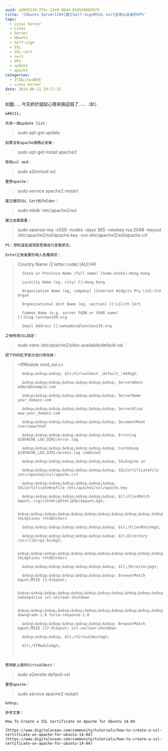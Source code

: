 ```yaml
---
uuid: a26b5110-2fbc-11e9-8b4d-05d549662b79
title: '[Ubuntu Server1204]建立Self-Sign的SSL Cert並用以自身的VPS'
tags:
  - Linux Server
  - Linux
  - Server
  - Ubuntu
  - Self-sign
  - SSL
  - SSL cert
  - cert
  - VPS
  - update
  - apache
categories:
  - IT及Linux綜合
  - Linux Server
date: 2014-06-11 19:17:22
---
```


如題&hellip;&hellip;今天終於提起心情來搞這個了&hellip;&hellip;（趴）

	&#8211;

	先來一個update list：

> sudo apt-get update

	如果沒有apache請務必安裝：

> sudo apt-get install apache2

	啓用ssl mod：

> sudo a2enmod ssl

	重啓apache：

> sudo service apache2 restart

	建立儲存SSL Cert的folder：

> sudo mkdir /etc/apache2/ssl

	建立自簽證書：

> sudo openssl req -x509 -nodes -days 365 -newkey rsa:2048 -keyout /etc/apache2/ssl/apache.key -out /etc/apache2/ssl/apache.crt

	PS：想知道各選項意思請自行查看原文。

	Enter之後會要你填入各種資訊：

> Country Name (2 letter code) [AU]:HK
>
> 		State or Province Name (full name) [Some-State]:Hong Kong
>
> 		Locality Name (eg, city) []:Hong Kong
>
> 		Organization Name (eg, company) [Internet Widgits Pty Ltd]:3rd Organ
>
> 		Organizational Unit Name (eg, section) []:Lilith Cert
>
> 		Common Name (e.g. server FQDN or YOUR name) []:blog.lenchan139.org
>
> 		Email Address []:webadmin@lenchan139.org

	之後修改SSL設定：

> sudo nano /etc/apache2/sites-available/default-ssl

	把下列的紅字部分自行修改掉：

> &lt;IfModule mod_ssl.c&gt;
>
> 		&nbsp;&nbsp;&nbsp; &lt;VirtualHost _default_:443&gt;
>
> 		&nbsp;&nbsp;&nbsp;&nbsp;&nbsp;&nbsp;&nbsp; ServerAdmin admin@example.com
>
> 		&nbsp;&nbsp;&nbsp;&nbsp;&nbsp;&nbsp;&nbsp; ServerName your_domain.com
>
> 		&nbsp;&nbsp;&nbsp;&nbsp;&nbsp;&nbsp;&nbsp; ServerAlias www.your_domain.com
>
> 		&nbsp;&nbsp;&nbsp;&nbsp;&nbsp;&nbsp;&nbsp; DocumentRoot /var/www/html
>
> 		&nbsp;&nbsp;&nbsp;&nbsp;&nbsp;&nbsp;&nbsp; ErrorLog ${APACHE_LOG_DIR}/error.log
>
> 		&nbsp;&nbsp;&nbsp;&nbsp;&nbsp;&nbsp;&nbsp; CustomLog ${APACHE_LOG_DIR}/access.log combined
>
> 		&nbsp;&nbsp;&nbsp;&nbsp;&nbsp;&nbsp;&nbsp; SSLEngine on
>
> 		&nbsp;&nbsp;&nbsp;&nbsp;&nbsp;&nbsp;&nbsp; SSLCertificateFile /etc/apache2/ssl/apache.crt
>
> 		&nbsp;&nbsp;&nbsp;&nbsp;&nbsp;&nbsp;&nbsp; SSLCertificateKeyFile /etc/apache2/ssl/apache.key
>
> 		&nbsp;&nbsp;&nbsp;&nbsp;&nbsp;&nbsp;&nbsp; &lt;FilesMatch &quot;.(cgi|shtml|phtml|php)$&quot;&gt;
>
> 		&nbsp;&nbsp;&nbsp;&nbsp;&nbsp;&nbsp;&nbsp;&nbsp;&nbsp;&nbsp;&nbsp;&nbsp;&nbsp;&nbsp;&nbsp;&nbsp;&nbsp;&nbsp;&nbsp;&nbsp;&nbsp;&nbsp;&nbsp; SSLOptions +StdEnvVars
>
> 		&nbsp;&nbsp;&nbsp;&nbsp;&nbsp;&nbsp;&nbsp; &lt;/FilesMatch&gt;
>
> 		&nbsp;&nbsp;&nbsp;&nbsp;&nbsp;&nbsp;&nbsp; &lt;Directory /usr/lib/cgi-bin&gt;
>
> 		&nbsp;&nbsp;&nbsp;&nbsp;&nbsp;&nbsp;&nbsp;&nbsp;&nbsp;&nbsp;&nbsp;&nbsp;&nbsp;&nbsp;&nbsp;&nbsp;&nbsp;&nbsp;&nbsp;&nbsp;&nbsp;&nbsp;&nbsp; SSLOptions +StdEnvVars
>
> 		&nbsp;&nbsp;&nbsp;&nbsp;&nbsp;&nbsp;&nbsp; &lt;/Directory&gt;
>
> 		&nbsp;&nbsp;&nbsp;&nbsp;&nbsp;&nbsp;&nbsp; BrowserMatch &quot;MSIE [2-6]&quot;
>
> 		&nbsp;&nbsp;&nbsp;&nbsp;&nbsp;&nbsp;&nbsp;&nbsp;&nbsp;&nbsp;&nbsp;&nbsp;&nbsp;&nbsp;&nbsp;&nbsp;&nbsp;&nbsp;&nbsp;&nbsp;&nbsp;&nbsp;&nbsp; nokeepalive ssl-unclean-shutdown
>
> 		&nbsp;&nbsp;&nbsp;&nbsp;&nbsp;&nbsp;&nbsp;&nbsp;&nbsp;&nbsp;&nbsp;&nbsp;&nbsp;&nbsp;&nbsp;&nbsp;&nbsp;&nbsp;&nbsp;&nbsp;&nbsp;&nbsp;&nbsp; downgrade-1.0 force-response-1.0
>
> 		&nbsp;&nbsp;&nbsp;&nbsp;&nbsp;&nbsp;&nbsp; BrowserMatch &quot;MSIE [17-9]&quot; ssl-unclean-shutdown
>
> 		&nbsp;&nbsp;&nbsp; &lt;/VirtualHost&gt;
>
> 		&lt;/IfModule&gt;
> &nbsp;

	啓用新上面的VirtualHost：

> sudo a2ensite default-ssl

	重啓apache：

> sudo service apache2 restart

	&nbsp;

	參考文章：

	How To Create a SSL Certificate on Apache for Ubuntu 14.04

	[https://www.digitalocean.com/community/tutorials/how-to-create-a-ssl-certificate-on-apache-for-ubuntu-14-04](https://www.digitalocean.com/community/tutorials/how-to-create-a-ssl-certificate-on-apache-for-ubuntu-14-04)

